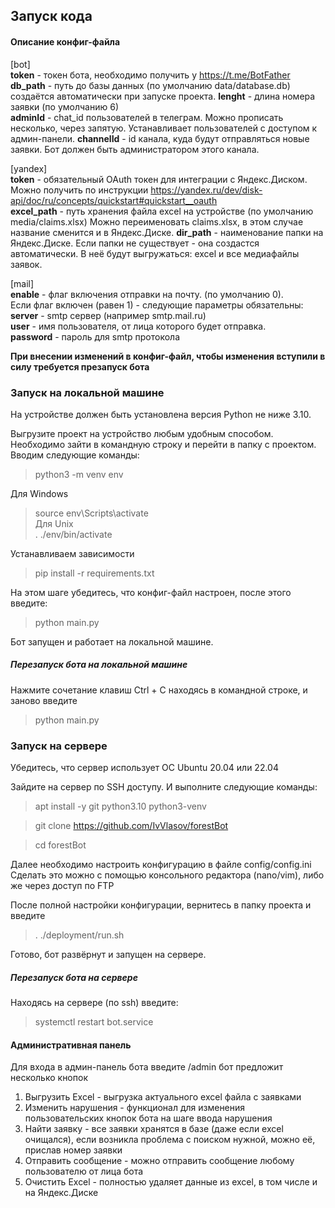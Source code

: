 ## Запуск кода


#### Описание конфиг-файла
[bot]  
**token** - токен бота, необходимо получить у https://t.me/BotFather  
**db_path** - путь до базы данных (по умолчанию data/database.db) 
создаётся автоматически при запуске проекта. 
**lenght** - длина номера заявки (по умолчанию 6)  
**adminId** - chat_id пользователей в телеграм. Можно прописать несколько, через запятую. Устанавливает пользователей с доступом к админ-панели. 
**channelId** - id канала, куда будут отправляться новые заявки. Бот должен быть администратором этого канала. 

[yandex]  
**token** - обязательный OAuth токен для интеграции с Яндекс.Диском. Можно получить по инструкции https://yandex.ru/dev/disk-api/doc/ru/concepts/quickstart#quickstart__oauth  
**excel_path** - путь хранения файла excel на устройстве (по умолчанию media/claims.xlsx) 
Можно переименовать claims.xlsx, в этом случае название сменится и в Яндекс.Диске. 
**dir_path** - наименование папки на Яндекс.Диске. Если папки не существует - она создастся автоматически. В неё будут выгружаться: excel и все медиафайлы заявок.  

[mail]  
**enable** - флаг включения отправки на почту. (по умолчанию 0).  
Если флаг включен (равен 1) - следующие параметры обязательны:  
**server** - smtp сервер (например smtp.mail.ru)  
**user** - имя пользователя, от лица которого будет отправка.  
**password** - пароль для smtp протокола  

**При внесении изменений в конфиг-файл, чтобы изменения вступили в силу требуется презапуск бота**  

### Запуск на локальной машине  
На устройстве должен быть установлена версия Python не ниже 3.10.  

Выгрузите проект на устройство любым удобным способом.  
Необходимо зайти в командную строку и перейти в папку с проектом.  
Вводим следующие команды:  

> python3 -m venv env  

Для Windows  
> source env\Scripts\activate  
Для Unix  
> . ./env/bin/activate  

Устанавливаем зависимости  
> pip install -r requirements.txt  

На этом шаге убедитесь, что конфиг-файл настроен, после этого введите:  
> python main.py  

Бот запущен и работает на локальной машине.  

##### Перезапуск бота на локальной машине  
Нажмите сочетание клавиш Ctrl +  C находясь в командной строке, и заново введите  
> python main.py  

### Запуск на сервере

Убедитесь, что сервер использует ОС Ubuntu 20.04 или 22.04

Зайдите на сервер по SSH доступу. И выполните следующие команды:

> apt install -y git python3.10 python3-venv

> git clone https://github.com/IvVlasov/forestBot

> cd forestBot

Далее необходимо настроить конфигурацию в файле config/config.ini
Сделать это можно с помощью консольного редактора (nano/vim), либо же через доступ по FTP

После полной настройки конфигурации, вернитесь в папку проекта и введите

> . ./deployment/run.sh

Готово, бот развёрнут и запущен на сервере.

##### Перезапуск бота на сервере
Находясь на сервере (по ssh) введите:
>systemctl restart bot.service


#### Административная панель

Для входа в админ-панель бота введите /admin
бот предложит несколько кнопок
1. Выгрузить Excel - выгрузка актуального excel файла с заявками
2. Изменить нарушения - функционал для изменения пользовательских кнопок бота на шаге ввода нарушения
3. Найти заявку - все заявки хранятся в базе (даже если excel очищался), если возникла проблема с поиском нужной, можно её, прислав номер заявки
4. Отправить сообщение - можно отправить сообщение любому пользователю от лица бота
5. Очистить Excel - полностью удаляет данные из excel, в том числе и на Яндекс.Диске

